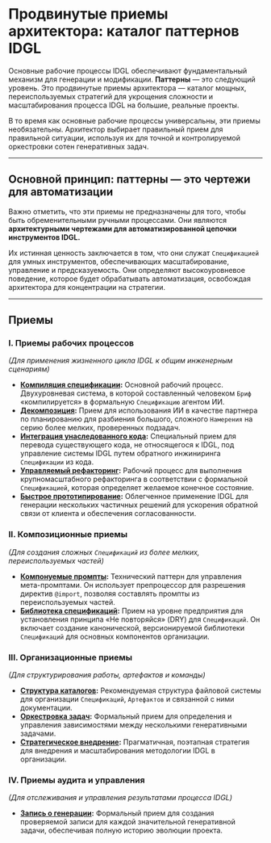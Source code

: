 # Продвинутые приемы архитектора: каталог паттернов IDGL

Основные рабочие процессы IDGL обеспечивают фундаментальный механизм для генерации и модификации. **Паттерны** — это следующий уровень. Это продвинутые приемы архитектора — каталог мощных, переиспользуемых стратегий для укрощения сложности и масштабирования процесса IDGL на большие, реальные проекты.

В то время как основные рабочие процессы универсальны, эти приемы необязательны. Архитектор выбирает правильный прием для правильной ситуации, используя их для точной и контролируемой оркестровки сотен генеративных задач.

---

## Основной принцип: паттерны — это чертежи для автоматизации

Важно отметить, что эти приемы не предназначены для того, чтобы быть обременительными ручными процессами. Они являются **архитектурными чертежами для автоматизированной цепочки инструментов IDGL.**

Их истинная ценность заключается в том, что они служат `Спецификацией` для умных инструментов, обеспечивающих масштабирование, управление и предсказуемость. Они определяют высокоуровневое поведение, которое будет обрабатывать автоматизация, освобождая архитектора для концентрации на стратегии.

---

## Приемы

### I. Приемы рабочих процессов
*(Для применения жизненного цикла IDGL к общим инженерным сценариям)*

*   **[Компиляция спецификации](./01-patterns/01-Pattern-Spec-Compilation.md):** Основной рабочий процесс. Двухуровневая система, в которой составленный человеком `Бриф` «компилируется» в формальную `Спецификацию` агентом ИИ.
*   **[Декомпозиция](./01-patterns/03-Pattern-Decomposition.md):** Прием для использования ИИ в качестве партнера по планированию для разбиения большого, сложного `Намерения` на серию более мелких, проверенных подзадач.
*   **[Интеграция унаследованного кода](./01-patterns/04-Pattern-Legacy-Onboarding.md):** Специальный прием для перевода существующего кода, не относящегося к IDGL, под управление системы IDGL путем обратного инжиниринга `Спецификации` из кода.
*   **[Управляемый рефакторинг](./01-patterns/05-Pattern-Managed-Refactoring.md):** Рабочий процесс для выполнения крупномасштабного рефакторинга в соответствии с формальной `Спецификацией`, которая определяет желаемое конечное состояние.
*   **[Быстрое прототипирование](./01-patterns/10-Pattern-Rapid-Prototyping.md):** Облегченное применение IDGL для генерации нескольких частичных решений для ускорения обратной связи от клиента и обеспечения согласованности.

### II. Композиционные приемы
*(Для создания сложных `Спецификаций` из более мелких, переиспользуемых частей)*

*   **[Компонуемые промпты](./01-patterns/02-Pattern-Composable-Prompts.md):** Технический паттерн для управления мета-промптами. Он использует препроцессор для разрешения директив `@import`, позволяя составлять промпты из переиспользуемых частей.
*   **[Библиотека спецификаций](./01-patterns/13-Pattern-Spec-Library.md):** Прием на уровне предприятия для установления принципа «Не повторяйся» (DRY) для `Спецификаций`. Он включает создание канонической, версионируемой библиотеки `Спецификаций` для основных компонентов организации.

### III. Организационные приемы
*(Для структурирования работы, артефактов и команды)*

*   **[Структура каталогов](./07-Pattern-Directory-Structure.md):** Рекомендуемая структура файловой системы для организации `Спецификаций`, `Артефактов` и связанной с ними документации.
*   **[Оркестровка задач](./09-Pattern-Task-Orchestration.md):** Формальный прием для определения и управления зависимостями между несколькими генеративными задачами.
*   **[Стратегическое внедрение](./11-Pattern-Strategic-Adoption.md):** Прагматичная, поэтапная стратегия для внедрения и масштабирования методологии IDGL в организации.

### IV. Приемы аудита и управления
*(Для отслеживания и управления результатами процесса IDGL)*

*   **[Запись о генерации](./01-patterns/06-Pattern-Generation-Record.md):** Формальный прием для создания проверяемой записи для каждой значительной генеративной задачи, обеспечивая полную историю эволюции проекта.
